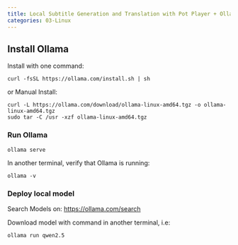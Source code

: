 ```yaml
---
title: Local Subtitle Generation and Translation with Pot Player + Ollama
categories: 03-Linux
---
```



## Install Ollama

Install with one command:

```shell
curl -fsSL https://ollama.com/install.sh | sh
```

or Manual Install:
```shell
curl -L https://ollama.com/download/ollama-linux-amd64.tgz -o ollama-linux-amd64.tgz
sudo tar -C /usr -xzf ollama-linux-amd64.tgz
```

### Run Ollama

```shell
ollama serve
```

In another terminal, verify that Ollama is running:

```shell
ollama -v
```

### Deploy local model

Search Models on: https://ollama.com/search

Download model with command in another terminal, i.e:

```
ollama run qwen2.5
```